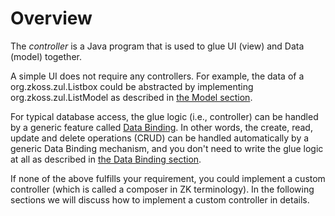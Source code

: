 # Overview

The *controller* is a Java program that is used to glue UI (view) and
Data (model) together.

A simple UI does not require any controllers. For example, the data of a
<javadoc>org.zkoss.zul.Listbox</javadoc> could be abstracted by
implementing <javadoc type="interface">org.zkoss.zul.ListModel</javadoc>
as described in [the Model
section](ZK_Developer's_Reference/MVC/Model).

For typical database access, the glue logic (i.e., controller) can be
handled by a generic feature called [Data
Binding](ZK_Developer's_Reference/MVVM/Data_Binding). In
other words, the create, read, update and delete operations (CRUD) can
be handled automatically by a generic Data Binding mechanism, and you
don't need to write the glue logic at all as described in [the Data
Binding section](ZK_Developer's_Reference/MVVM/Data_Binding).

If none of the above fulfills your requirement, you could implement a
custom controller (which is called a composer in ZK terminology). In the
following sections we will discuss how to implement a custom controller
in details.
